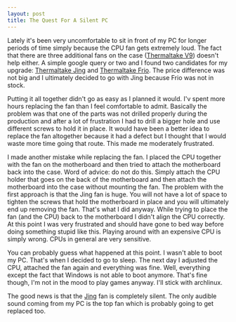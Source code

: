 ```yaml
---
layout: post
title: The Quest For A Silent PC
---
```


  [jing-link]: http://www.amazon.com/gp/product/B00428NAGC/ref=as_li_ss_tl?ie=UTF8&tag=randomshoutin-20&linkCode=as2&camp=217145&creative=399369&creativeASIN=B00428NAGC
  [frio-link]: http://www.amazon.com/gp/product/B003DW0GO2/ref=as_li_ss_tl?ie=UTF8&tag=randomshoutin-20&linkCode=as2&camp=217145&creative=399369&creativeASIN=B003DW0GO2
  [case-link]: http://www.amazon.com/gp/product/B003WOL4U6/ref=as_li_ss_tl?ie=UTF8&tag=randomshoutin-20&linkCode=as2&camp=217145&creative=399369&creativeASIN=B003WOL4U6

Lately it's been very uncomfortable to sit in front of my PC for longer periods
of time simply because the CPU fan gets extremely loud. The fact that there are
three additional fans on the case ([Thermaltake V9][case-link]) doesn't help either.
A simple google query or two and I found two candidates for my upgrade:
[Thermaltake Jing][jing-link] and [Thermaltake Frio][frio-link]. The price
difference was not big and I ultimately decided to go with Jing because Frio was
not in stock.

<!-- more start -->

Putting it all together didn't go as easy as I planned it would. I'v spent more
hours replacing the fan than I feel comfortable to admit. Basically the
problem was that one of the parts was not drilled properly during the production
and after a lot of frustration I had to drill a bigger hole and use different
screws to hold it in place. It would have been a better idea to replace the fan
altogether because it had a defect but I thought that I would waste more time
going that route. This made me moderately frustrated.

I made another mistake while replacing the fan. I placed the CPU together with
the fan on the motherboard and then tried to attach the motherboard back into
the case. Word of advice: do not do this. Simply attach the CPU holder that
goes on the back of the motherboard and then attach the motherboard into the
case without mounting the fan. The problem with the first approach is that the 
Jing fan is huge. You will not have a lot of space to tighten the screws that 
hold the motherboard in place and you will ultimately end up removing the fan. 
That's what I did anyway. While trying to place the fan (and the CPU) back to 
the motherboard I didn't align the CPU correctly. At this point I was very 
frustrated and should have gone to bed way before doing something stupid like this. 
Playing around with an expensive CPU is simply wrong. CPUs in general are very 
sensitive.

You can probably guess what happened at this point. I wasn't able to boot my PC.
That's when I decided to go to sleep. The next day I adjusted the CPU, attached
the fan again and everything was fine. Well, everything except the fact that
Windows is not able to boot anymore. That's fine though, I'm not in the mood to
play games anyway. I'll stick with archlinux.

The good news is that the [Jing][jing-link] fan is completely silent. The only
audible sound coming from my PC is the top fan which is probably going to get
replaced too.

<!-- more end -->
